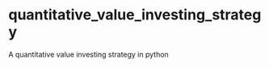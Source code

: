 # quantitative_value_investing_strategy

<!--
#groups
Finance

#languages
Python

#frames and libs
Numpy
Pandas

-->

A quantitative value investing strategy in python
